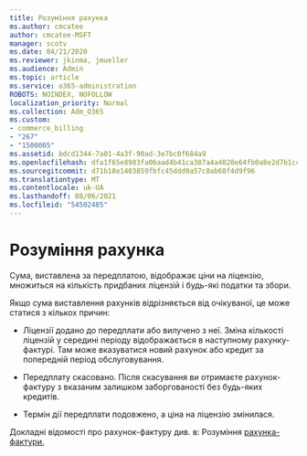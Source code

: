```yaml
---
title: Розуміння рахунка
ms.author: cmcatee
author: cmcatee-MSFT
manager: scotv
ms.date: 04/21/2020
ms.reviewer: jkinma, jmueller
ms.audience: Admin
ms.topic: article
ms.service: o365-administration
ROBOTS: NOINDEX, NOFOLLOW
localization_priority: Normal
ms.collection: Adm_O365
ms.custom:
- commerce_billing
- "267"
- "1500005"
ms.assetid: bdcd1344-7a01-4a3f-90ad-3e7bc0f684a9
ms.openlocfilehash: dfa1f65e8983fa06aad4b41ca387a4a4020e64fb0a8e2d7b1cce54e1ba4d07e8
ms.sourcegitcommit: d71b18e1403859fbfc45ddd9a57c8ab68f4d9f96
ms.translationtype: MT
ms.contentlocale: uk-UA
ms.lasthandoff: 08/06/2021
ms.locfileid: "54502485"
---
```

# <a name="help-understanding-your-bill"></a>Розуміння рахунка

Сума, виставлена за передплатою, відображає ціни на ліцензію, множиться на кількість придбаних ліцензій і будь-які податки та збори.
  
Якщо сума виставлення рахунків відрізняється від очікуваної, це може статися з кількох причин:
  
- Ліцензії додано до передплати або вилучено з неї. Зміна кількості ліцензій у середині періоду відображається в наступному рахунку-фактурі. Там може вказуватися новий рахунок або кредит за попередній період обслуговування.

- Передплату скасовано. Після скасування ви отримаєте рахунок-фактуру з вказаним залишком заборгованості без будь-яких кредитів.

- Термін дії передплати подовжено, а ціна на ліцензію змінилася.

Докладні відомості про рахунок-фактуру див. в: Розуміння [рахунка-фактури.](/microsoft-365/commerce/billing-and-payments/understand-your-invoice2)